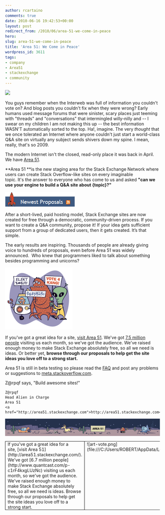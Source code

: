 ```yaml
---
author: rcartaino
comments: true
date: 2010-06-16 19:42:53+00:00
layout: post
redirect_from: /2010/06/area-51-we-come-in-peace
hero: 
slug: area-51-we-come-in-peace
title: 'Area 51: We Come in Peace'
wordpress_id: 3611
tags:
- company
- Area51
- stackexchange
- community
---
```


[![](http://blog.stackoverflow.com/wp-content/uploads/Area-51-Banner1.png)](http://area51.stackexchange.com)

You guys remember when the Interweb was full of information you couldn't vote on? And blog posts you couldn't fix when they were wrong? Early humans used message forums that were sinister, scary places just teeming with "threads" and "conversations" that intermingled willy-nilly and -- I swear on my children I am not making this up -- the best information WASN'T automatically sorted to the top. Ha!, imagine. The very _thought_ that we once tolerated an Internet where anyone couldn't just start a world-class Q&A site on virtually any subject sends shivers down my spine. I mean, really, that's so 2009.

The modern Internet isn't the closed, read-only place it was back in April. We have [Area 51](http://area51.stackexchange.com).

**Area 51 **is the new staging area for the Stack Exchange Network where users can create Stack Overflow-like sites on every imaginable topic. It's the answer to everyone who has come to us and asked **"can we use your engine to build a Q&A site about {topic}?"**

![](/images/wordpress/screen1.png)

After a short-lived, paid hosting model, Stack Exchange sites are now created for free through a democratic, community-driven process. If you want to create a Q&A community, propose it! If your idea gets sufficient support from a group of dedicated users, then it gets created. It’s that simple.

The early results are inspiring. Thousands of people are already giving voice to hundreds of proposals, even before Area 51 was widely announced.  Who knew that programmers liked to talk about something besides programming and unicorns?

![](/images/wordpress/art-vote.png)

If you've got a great idea for a site, [visit Area 51](http://area51.stackexchange.com/). We've got [7.5 million people](http://www.quantcast.com/p-c1rF4kxgLUzNc) visiting us each month, so we've got the audience. We've raised enough money to make Stack Exchange absolutely free, so all we need is ideas. Or better yet, **browse through our proposals to help get the site ideas you love off to a strong start.**

Area 51 is still in beta testing so please read the [FAQ](http://area51.stackexchange.com/faq) and post any problems or suggestions to [meta.stackoverflow.com](http://meta.stackoverflow.com/).

Z@rpqf says, "Build awesome sites!"

    
    Z@rpqf
    Head Alien in Charge
    Area 51
    <a href="http://area51.stackexchange.com">http://area51.stackexchange.com</a>


![](/images/wordpress/faq-header1.png)





<table cellpadding="0" cellspacing="0" style="border-collapse: collapse; border: medium none;" border="1" class="MsoTableGrid" >
<tbody >
<tr >

<td width="319" style="width: 239.4pt; border: 1pt solid black; padding: 0in 5.4pt;" valign="top" >If you've got a great idea for a site, [visit Area   51](http://area51.stackexchange.com/). We've got [6.7 million people](http://www.quantcast.com/p-c1rF4kxgLUzNc) visiting us   each month, so we've got the audience. We've raised enough money to make   Stack Exchange absolutely free, so all we need is ideas. Browse through our   proposals to help get the site ideas you love off to a strong start.
</td>

<td width="319" style="width: 239.4pt; padding: 0in 5.4pt;" valign="top" >![art-vote.png](file:///C:/Users/ROBERT/AppData/Local/Temp/msohtmlclip1/01/clip_image002.gif)
</td>
</tr>
</tbody>
</table>

